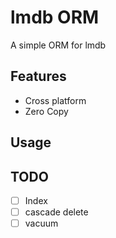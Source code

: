 # lmdb ORM
A simple ORM for lmdb

## Features
- Cross platform
- Zero Copy

## Usage

## TODO
- [ ] Index
- [ ] cascade delete
- [ ] vacuum
